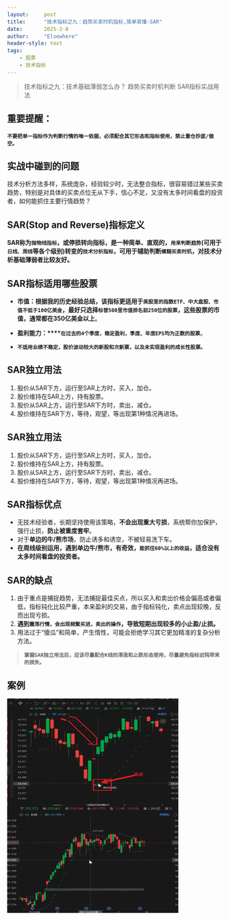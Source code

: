 ```yaml
---
layout: 	post
title: 		"技术指标之九：趋势买卖时机指标,简单易懂-SAR"
date:       2025-2-8
author: 	"Elsewhere"
header-style: text
tags:
    - 股票  
    - 技术指标 
---
```


> 技术指标之九：技术基础薄弱怎么办？
> 趋势买卖时机判断
> SAR指标实战用法



## 重要提醒：

**`不要把单一指标作为判断行情的唯一依据，必须配合其它形态和指标使用，禁止重仓抄底/做空。`**



## 实战中碰到的问题

​	技术分析方法多样，系统庞杂，经验较少时，无法整合指标，很容易错过某些买卖趋势，特别是对具体的买卖点位无从下手，信心不足，又没有太多时间看盘的投资者，如何能抓住主要行情趋势？



## SAR(Stop and Reverse)指标定义

​	**SAR称为`抛物线指标`，或停损转向指标，是一种简单、直观的，`用来判断趋势`(可用于`日线、周线`等各个级别)转变的`技术分析指标`，可用于辅助判断`模糊买卖时机`，对技术分析基础薄弱者比较友好。**



## SAR指标适用哪些股票

- **市值：**根据我的历史经验总结，该指标更适用于`美股里的指数ETF、中大盘股、市值不低于100亿美金`，最好只选择`标普500里市值排名前250位的股票`，这些股票的市值，通常都**在350亿美金以上**。

- **盈利能力：****`在过去的4个季度，稳定盈利，季度、年度EPS均为正数的股票`**。
- **`不适用业绩不稳定，股价波动较大的新股和次新票，以及未实现盈利的成长性股票。`**



## SAR独立用法

1. 股价从SAR下方，运行至SAR上方时，买入，加仓。
2. 股价维持在SAR上方，持有股票。
3. 股价从SAR上方，运行至SAR下方时，卖出，减仓。
4. 股价维持在SAR下方，等待，观望，等出现第1种情况再进场。



## SAR独立用法

1. 股价从SAR下方，运行至SAR上方时，买入，加仓。
2. 股价维持在SAR上方，持有股票。
3. 股价从SAR上方，运行至SAR下方时，卖出，减仓。
4. 股价维持在SAR下方，等待，观望，等出现第1种情况再进场。



## SAR指标优点

- 无技术经验者，长期坚持使用该策略，**不会出现重大亏损**，系统帮你加保护，强行止损，**防止被重度套牢**。
- 对于**单边的牛/熊市场**，防止诱多和诱空，不被轻易洗下车。
- **在周线级别运用，遇到单边牛/熊市，有奇效，`能抓住60%以上的收益`，适合没有太多时间看盘的投资者。**



## SAR的缺点

1. 由于重点是捕捉趋势，无法捕捉最佳买点，所以买入和卖出价格会偏高或者偏低，指标钝化比较严重，本来盈利的交易，由于指标钝化，卖点出现较晚，反而出现亏损。
2. **遇到`震荡行情，会出现频繁买进，卖出的操作`，导致短期出现较多的小止盈/止损。**
3. 用法过于“傻瓜”和简单，产生惰性，可能会拒绝学习其它更加精准的复杂分析方法。

> **`掌握SAR独立用法后，应该尽量配合K线的滞涨和止跌形态使用，尽量避免指标迟钝带来的损失。`**




## 案例

<img src="/img/2025/02/25-64/1.jpg" width = "400" height = "250"  align=left /><br><br><br><br><br><br><br><br><br><br>

<img src="/img/2025/02/25-64/2.jpg" width = "400" height = "250"  align=left /><br><br><br><br><br><br><br><br><br><br>
